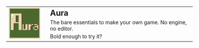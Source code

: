 <table>
  <tr>
    <td>
      <img src="resources/images/aura_logo_medium.png" alt="Aura Logo" width="100">
    </td>
    <td style="padding-left: 20px;">
      <h2 style="margin: 0;">Aura</h2>
      <p style="margin: 4px 0;">
        The bare essentials to make your own game. No engine, no editor.
      </p>
      <p style="margin: 0;">Bold enough to try it?</p>
    </td>
  </tr>
</table>

